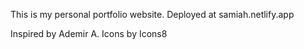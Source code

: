 This is my personal portfolio website.
Deployed at samiah.netlify.app

Inspired by Ademir A.
Icons by Icons8
